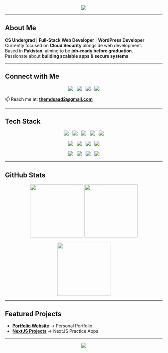 <!-- Sleek Dark Neon Header -->
<p align="center">
  <img src="https://readme-typing-svg.herokuapp.com?font=Fira+Code&weight=600&size=28&pause=1000&color=8B5CF6&center=true&vCenter=true&width=800&lines=Hi%2C+I'm+Muhammad+Saad;Full+Stack+Web+Developer;WordPress+Developer;Currently+Learning+Cloud+Security;Future+Cloud+Security+Engineer" />
</p>

---

## About Me  

**CS Undergrad** | **Full-Stack Web Developer** | **WordPress Developer**  
Currently focused on **Cloud Security** alongside web development.  
Based in **Pakistan**, aiming to be **job-ready before graduation**.  
Passionate about **building scalable apps & secure systems**.  

---

## Connect with Me  

<p align="center">
  <a href="https://linkedin.com/in/saadcodes"><img src="https://img.shields.io/badge/-LinkedIn-111827?style=for-the-badge&logo=linkedin&logoColor=8B5CF6"></a> &nbsp;
  <a href="https://twitter.com/themdsaad"><img src="https://img.shields.io/badge/-Twitter-111827?style=for-the-badge&logo=twitter&logoColor=3B82F6"></a> &nbsp;
  <a href="https://instagram.com/themdsaadd"><img src="https://img.shields.io/badge/-Instagram-111827?style=for-the-badge&logo=instagram&logoColor=EC4899"></a> &nbsp;
  <a href="https://saadsportfolio.vercel.app"><img src="https://img.shields.io/badge/-Portfolio-111827?style=for-the-badge&logo=vercel&logoColor=22D3EE"></a>
</p>

📫 Reach me at: **themdsaad2@gmail.com**

---

## Tech Stack  

<p align="center">
  <img src="https://img.shields.io/badge/Python-111827?style=for-the-badge&logo=python&logoColor=22D3EE" /> &nbsp;
  <img src="https://img.shields.io/badge/JavaScript-111827?style=for-the-badge&logo=javascript&logoColor=FACC15" /> &nbsp;
  <img src="https://img.shields.io/badge/Java-111827?style=for-the-badge&logo=java&logoColor=F87171" /> &nbsp;
  <img src="https://img.shields.io/badge/C++-111827?style=for-the-badge&logo=cplusplus&logoColor=3B82F6" /> &nbsp;
  <img src="https://img.shields.io/badge/SQL-111827?style=for-the-badge&logo=postgresql&logoColor=10B981" />
</p>

<p align="center">
  <img src="https://img.shields.io/badge/React-111827?style=for-the-badge&logo=react&logoColor=61DAFB" /> &nbsp;
  <img src="https://img.shields.io/badge/Next.js-111827?style=for-the-badge&logo=nextdotjs&logoColor=white" /> &nbsp;
  <img src="https://img.shields.io/badge/Node.js-111827?style=for-the-badge&logo=node.js&logoColor=22C55E" /> &nbsp;
  <img src="https://img.shields.io/badge/WordPress-111827?style=for-the-badge&logo=wordpress&logoColor=3B82F6" />
</p>

<p align="center">
  <img src="https://img.shields.io/badge/AWS-111827?style=for-the-badge&logo=amazonaws&logoColor=F59E0B" /> &nbsp;
  <img src="https://img.shields.io/badge/Docker-111827?style=for-the-badge&logo=docker&logoColor=3B82F6" /> &nbsp;
  <img src="https://img.shields.io/badge/Linux-111827?style=for-the-badge&logo=linux&logoColor=FACC15" /> &nbsp;
  <img src="https://img.shields.io/badge/Git-111827?style=for-the-badge&logo=git&logoColor=EF4444" />
</p>

---

## GitHub Stats  

<p align="center">
  <img src="https://github-readme-stats.vercel.app/api?username=SaadMinhaj&show_icons=true&theme=nightowl&hide_border=true&count_private=true" height="170" />  
  <img src="https://github-readme-stats.vercel.app/api/top-langs/?username=SaadMinhaj&layout=compact&theme=nightowl&hide_border=true" height="170" />
</p>

<p align="center">
  <img src="https://github-readme-streak-stats.herokuapp.com?user=SaadMinhaj&theme=nightowl&hide_border=true" height="170" />
</p>

---

## Featured Projects  

- [**Portfolio Website**](https://github.com/SaadMinhaj/Portfolio) → Personal Portfolio  
- [**NextJS Projects**](https://github.com/SaadMinhaj/NextJS-Projects) → NextJS Practice Apps  

---

<!-- Sleek Neon Footer -->
<p align="center">
  <img src="https://capsule-render.vercel.app/api?type=waving&color=0:0EA5E9,100:8B5CF6&height=140&section=footer"/>
</p>
